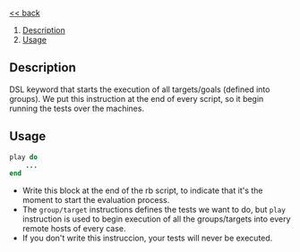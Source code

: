 [<< back](../../README.md)

1. [Description](#description)
2. [Usage](#usage)

## Description

DSL keyword that starts the execution of all targets/goals (defined into groups). We put this instruction at the end of every script, so it begin running the tests over the machines.

## Usage

```ruby
play do
	...
end
```

* Write this block at the end of the rb script, to indicate that it's the moment to start the evaluation process.
* The `group/target` instructions defines the tests we want to do, but `play` instruction is used to begin execution of all the groups/targets into every remote hosts of every case.
* If you don't write this instruccion, your tests will never be executed.
